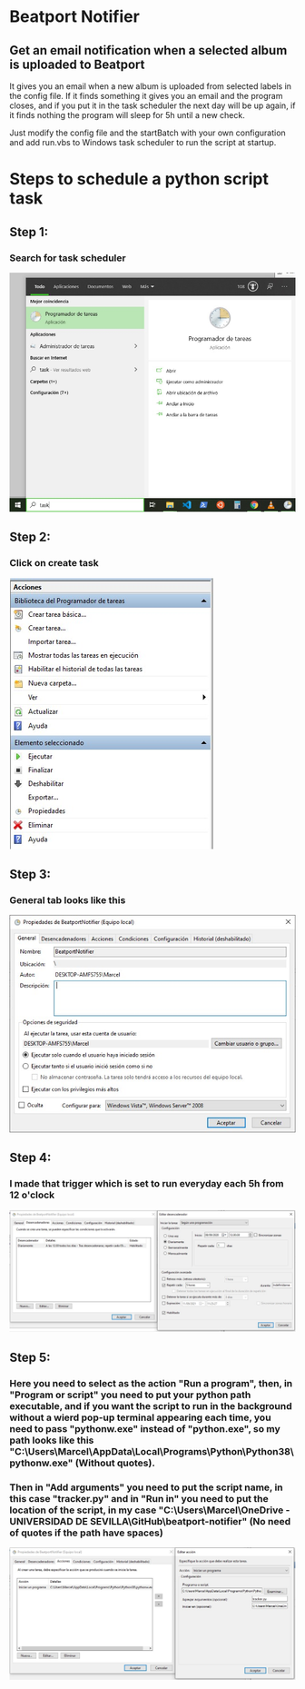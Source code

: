 # Beatport Notifier
## Get an email notification when a selected album is uploaded to Beatport

It gives you an email when a new album is uploaded from selected labels in the config file. If it finds something it gives you an email and the program closes, and if you put it in the task scheduler the next day will be up again, if it finds nothing the program will sleep for 5h until a new check. 

Just modify the config file and the startBatch with your own configuration and add run.vbs to Windows task scheduler to run the script at startup.

# Steps to schedule a python script task 

## Step 1:
### Search for task scheduler
![Alt text](task_tutorial/Step_1.jpg)

## Step 2:
### Click on create task
![Alt text](task_tutorial/Step_2.jpg)

## Step 3:
### General tab looks like this
![Alt text](task_tutorial/Step_3.jpg)

## Step 4:
### I made that trigger which is set to run everyday each 5h from 12 o'clock
![Alt text](task_tutorial/Step_4.jpg)

## Step 5:
### Here you need to select as the action "Run a program", then, in "Program or script" you need to put your python path executable, and if you want the script to run in the background without a wierd pop-up terminal appearing each time, you need to pass "pythonw.exe" instead of "python.exe", so my path looks like this "C:\Users\Marcel\AppData\Local\Programs\Python\Python38\pythonw.exe" (Without quotes).
### Then in "Add arguments" you need to put the script name, in this case "tracker.py" and in "Run in" you need to put the location of the script, in my case "C:\Users\Marcel\OneDrive - UNIVERSIDAD DE SEVILLA\GitHub\beatport-notifier" (No need of quotes if the path have spaces)
![Alt text](task_tutorial/Step_5.jpg)
